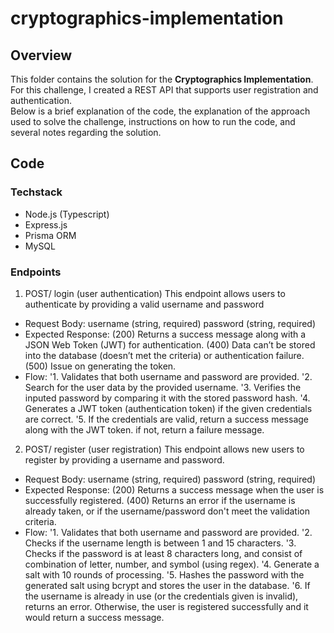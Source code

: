 # cryptographics-implementation

## Overview

This folder contains the solution for the **Cryptographics Implementation**.<br>
For this challenge, I created a REST API that supports user registration and authentication.<br>
Below is a brief explanation of the code, the explanation of the approach used to solve the challenge, instructions on how to run the code, and several notes regarding the solution.

## Code

### Techstack
- Node.js (Typescript)
- Express.js
- Prisma ORM
- MySQL

### Endpoints
1. POST/ login (user authentication)
This endpoint allows users to authenticate by providing a valid username and password
- Request Body:
username (string, required)
password (string, required)
- Expected Response:
(200) Returns a success message along with a JSON Web Token (JWT) for authentication.
(400) Data can’t be stored into the database (doesn’t met the criteria) or authentication failure.
(500) Issue on generating the token.
- Flow:
'1. Validates that both username and password are provided.
'2. Search for the user data by the provided username.
'3. Verifies the inputed password by comparing it with the stored password hash.
'4. Generates a JWT token (authentication token) if the given credentials are correct.
'5. If the credentials are valid, return a success message along with the JWT token. if not, return a failure message.

2. POST/ register (user registration)
This endpoint allows new users to register by providing a username and password.
- Request Body:
username (string, required)
password (string, required)
- Expected Response:
(200) Returns a success message when the user is successfully registered.
(400) Returns an error if the username is already taken, or if the username/password don't meet the validation criteria.
- Flow:
'1. Validates that both username and password are provided.
'2. Checks if the username length is between 1 and 15 characters.
'3. Checks if the password is at least 8 characters long, and consist of combination of letter, number, and symbol (using regex).
'4. Generate a salt with 10 rounds of processing.
'5. Hashes the password with the generated salt using bcrypt and stores the user in the database.
'6. If the username is already in use (or the credentials given is invalid), returns an error. Otherwise, the user is registered successfully and it would return a success message.